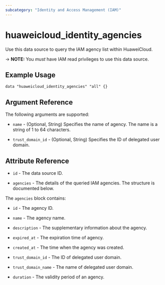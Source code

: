 ```yaml
---
subcategory: "Identity and Access Management (IAM)"
---
```


# huaweicloud_identity_agencies

Use this data source to query the IAM agency list within HuaweiCloud.

-> **NOTE:** You *must* have IAM read privileges to use this data source.

## Example Usage

```hcl
data "huaweicloud_identity_agencies" "all" {}
```

## Argument Reference

The following arguments are supported:

* `name` - (Optional, String) Specifies the name of agency. The name is a string of 1 to 64 characters.

* `trust_domain_id` - (Optional, String) Specifies the ID of delegated user domain.

## Attribute Reference

* `id` - The data source ID.

* `agencies` - The details of the queried IAM agencies. The structure is documented below.

The `agencies` block contains:

* `id` - The agency ID.

* `name` - The agency name.

* `description` - The supplementary information about the agency.

* `expired_at` - The expiration time of agency.

* `created_at` - The time when the agency was created.

* `trust_domain_id` - The ID of delegated user domain.

* `trust_domain_name` - The name of delegated user domain.

* `duration` - The validity period of an agency.
